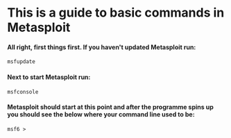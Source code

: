 # This is a guide to basic commands in Metasploit

#### All right, first things first. If you haven't updated Metasploit run:

```
msfupdate
```

#### Next to start Metasploit run:

```
msfconsole
```

#### Metasploit should start at this point and after the programme spins up you should see the below where your command line used to be:

```
msf6 >
```


